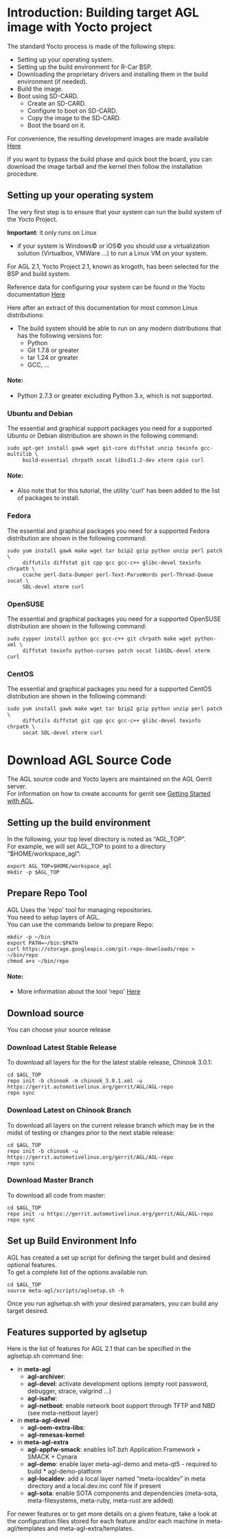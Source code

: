 

# Introduction: Building target AGL image with Yocto project

The standard Yocto process is made of the following steps:

* Setting up your operating system.
* Setting up the build environment for R-Car BSP.
* Downloading the proprietary drivers and installing them in the build environment (if needed).
* Build the image.
* Boot using SD-CARD.
    * Create an SD-CARD.
    * Configure to boot on SD-CARD.
    * Copy the image to the SD-CARD.
    * Boot the board on it.

For convenience, the resulting development images are made available [Here][AGL snapshots master latest]

If you want to bypass the build phase and quick boot the board, you can download the image tarball and the kernel then follow the installation procedure.

## Setting up your operating system
The very first step is to ensure that your system can run the build system of the Yocto Project.

**Important**: it only runs on Linux

 * if your system is Windows© or iOS© you should use a virtualization solution  (Virtualbox, VMWare ...) to run a Linux VM on your system.

For AGL 2.1, Yocto Project 2.1, known as krogoth, has been selected for the BSP and build system.  

Reference data for configuring your system can be found in the Yocto documentation [Here][yocto ref Manual]



Here after an extract of this documentation for most common Linux distributions:

* The build system should be able to run on any modern distributions that has the following versions for:
    * Python
    * Git 1.7.8 or greater
    * tar 1.24 or greater
    * GCC, …

#### Note:
* Python 2.7.3 or greater excluding Python 3.x, which is not supported.


### Ubuntu and Debian
The essential and graphical support packages you need for a supported Ubuntu or Debian distribution are shown in the following command:

```
sudo apt-get install gawk wget git-core diffstat unzip texinfo gcc-multilib \
     build-essential chrpath socat libsdl1.2-dev xterm cpio curl
```

#### Note:
* Also note that for this tutorial, the utility 'curl' has been added to the list of packages to install.

### Fedora
The essential and graphical packages you need for a supported Fedora distribution are shown in the following command:

```
sudo yum install gawk make wget tar bzip2 gzip python unzip perl patch \
     diffutils diffstat git cpp gcc gcc-c++ glibc-devel texinfo chrpath \
     ccache perl-Data-Dumper perl-Text-ParseWords perl-Thread-Queue socat \
     SDL-devel xterm curl
```

### OpenSUSE
The essential and graphical packages you need for a supported OpenSUSE distribution are shown in the following command:

```
sudo zypper install python gcc gcc-c++ git chrpath make wget python-xml \
     diffstat texinfo python-curses patch socat libSDL-devel xterm curl
```

### CentOS
The essential and graphical packages you need for a supported CentOS distribution are shown in the following command:

```
sudo yum install gawk make wget tar bzip2 gzip python unzip perl patch \
     diffutils diffstat git cpp gcc gcc-c++ glibc-devel texinfo chrpath \
     socat SDL-devel xterm curl
```

# Download AGL Source Code
The AGL source code and Yocto layers are maintained on the AGL Gerrit server.  
For information on how to create accounts for gerrit see [Getting Started with AGL][Getting Started with AGL].

## Setting up the build environment
In the following, your top level directory is noted as “AGL_TOP”.  
For example, we will set AGL_TOP to point to a directory “$HOME/workspace_agl”:

```
export AGL_TOP=$HOME/workspace_agl
mkdir -p $AGL_TOP
```

## Prepare Repo Tool
AGL Uses the 'repo' tool for managing repositories.  
You need to setup layers of AGL.  
You can use the commands below to prepare Repo:

```
mkdir -p ~/bin
export PATH=~/bin:$PATH
curl https://storage.googleapis.com/git-repo-downloads/repo > ~/bin/repo
chmod a+x ~/bin/repo
```

#### Note:
* More information about the tool 'repo' [Here][repo info]

## Download source
You can choose your source release

### Download Latest Stable Release
To download all layers for the for the latest stable release, Chinook 3.0.1:

```
cd $AGL_TOP
repo init -b chinook -m chinook_3.0.1.xml -u https://gerrit.automotivelinux.org/gerrit/AGL/AGL-repo
repo sync
```

### Download Latest on Chinook Branch
To download all layers on the current release branch which may be in the midst of testing or changes prior to the next stable release:

```
cd $AGL_TOP
repo init -b chinook -u https://gerrit.automotivelinux.org/gerrit/AGL/AGL-repo
repo sync
```

### Download Master Branch
To download all code from master:

```
cd $AGL_TOP
repo init -u https://gerrit.automotivelinux.org/gerrit/AGL/AGL-repo
repo sync
```

## Set up Build Environment Info
AGL has created a set up script for defining the target build and desired optional features.  
To get a complete list of the options available run.

```
cd $AGL_TOP
source meta-agl/scripts/aglsetup.sh -h
```

Once you run aglsetup.sh with your desired paramaters, you can build any target desired.

## Features supported by aglsetup

Here is the list of features for AGL 2.1 that can be specified in the aglsetup.sh command line:

* in **meta-agl**
    * **agl-archiver**:
    * **agl-devel**: activate development options (empty root password, debugger, strace, valgrind …)
    * **agl-isafw**:
    * **agl-netboot**: enable network boot support through TFTP and NBD (see meta-netboot layer)
* in **meta-agl-devel**
    * **agl-oem-extra-libs**:
    * **agl-renesas-kernel**:
* in **meta-agl-extra**
    * **agl-appfw-smack**: enables IoT.bzh Application Framework + SMACK + Cynara
    * **agl-demo**: enable layer meta-agl-demo and meta-qt5 - required to build     * agl-demo-platform
    * **agl-localdev**: add a local layer named “meta-localdev” in meta directory and a local.dev.inc conf file if present
    * **agl-sota**: enable SOTA components and dependencies (meta-sota, meta-filesystems, meta-ruby, meta-rust are added)

For newer features or to get more details on a given feature, take a look at the configuration files stored for each feature and/or each machine in meta-agl/templates and meta-agl-extra/templates.

[AGL snapshots master latest]: https://download.automotivelinux.org/AGL/snapshots/master/latest/
[yocto ref Manual]: http://www.yoctoproject.org/docs/2.0/ref-manual/ref-manual.html#detailed-supported-distros
[Getting Started with AGL]: https://wiki.automotivelinux.org/start/getting-started
[repo info]: https://source.android.com/source/using-repo.html
